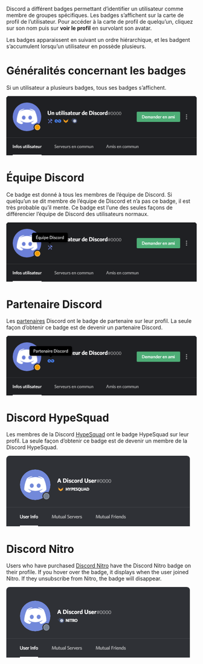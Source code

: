 <!-- TITLE: Badges -->
<!-- SUBTITLE: Informations concernant les différents badges des utilisateurs de Disord -->

Discord a différent badges permettant d’identifier un utilisateur comme membre de groupes spécifiques. Les badges s’affichent sur la carte de profil de l’utilisateur. Pour accéder à la carte de profil de quelqu’un, cliquez sur son nom puis sur **voir le profil** en survolant son avatar.

Les badges apparaissent en suivant un ordre hiérarchique, et les badgent s’accumulent lorsqu’un utilisateur en possède plusieurs.

# Généralités concernant les badges
Si un utilisateur a plusieurs badges, tous ses badges s’affichent.

![Aperçu Badges](/uploads/fr/badges-general.png "Un aperçu général des badges")

# Équipe Discord
Ce badge est donné à tous les membres de l’équipe de Discord. Si quelqu’un se dit membre de l’équipe de Discord et n’a pas ce badge, il est très probable qu’il mente. Ce badge est l’une des seules façons de différencier l’équipe de Discord des utilisateurs normaux.

![Badge Équipe](/uploads/fr/badges-staff.png "Le badge d’un membre de l’équipe")

# Partenaire Discord
Les [partenaires](/fr/partenaire) Discord ont le badge de partenaire sur leur profil. La seule façon d’obtenir ce badge est de devenir un partenaire Discord.

![Badge Partenaire](/uploads/fr/badges-partner.png "Le badge d’un partenaire Discord")
# Discord HypeSquad
Les membres de la Discord [HypeSquad](/fr//hypesquad) ont le badge HypeSquad sur leur profil. La seule façon d’obtenir ce badge est de devenir un membre de la Discord HypeSquad.


![Hypesquadbadge](/uploads/badges/newhypesquadbadge.png "A Hypesquad Member's Badge")
# Discord Nitro
Users who have purchased [Discord Nitro](/nitro) have the Discord Nitro badge on their profile. If you hover over the badge, it displays when the user joined Nitro. If they unsubscribe from Nitro, the badge will disappear. 

![Nitrobadge](/uploads/badges/newnitrobadge.png "A Nitro Discord User's Badge")